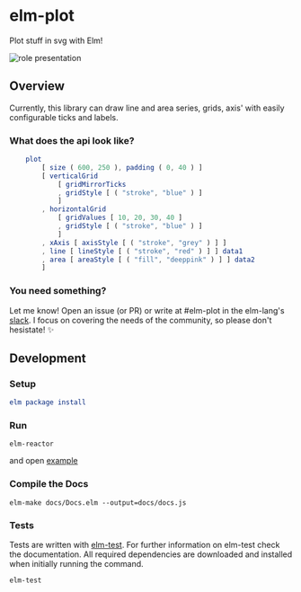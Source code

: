 # elm-plot

Plot stuff in svg with Elm!

![role presentation](https://github.com/terezka/elm-plot/blob/refact/config/example.png)

## Overview

Currently, this library can draw line and area series, grids, axis' with easily configurable ticks and labels.

### What does the api look like?

```elm
	plot
        [ size ( 600, 250 ), padding ( 0, 40 ) ]
        [ verticalGrid
            [ gridMirrorTicks
            , gridStyle [ ( "stroke", "blue" ) ]
            ]
        , horizontalGrid
            [ gridValues [ 10, 20, 30, 40 ]
            , gridStyle [ ( "stroke", "blue" ) ]
            ]
        , xAxis [ axisStyle [ ( "stroke", "grey" ) ] ]
        , line [ lineStyle [ ( "stroke", "red" ) ] ] data1
        , area [ areaStyle [ ( "fill", "deeppink" ) ] ] data2
        ]
```

### You need something?

Let me know! Open an issue (or PR) or write at #elm-plot in the elm-lang's [slack](http://elmlang.herokuapp.com). I focus on covering the needs of the community, so please don't hesistate! :sparkles:

## Development

### Setup

```elm
elm package install
```

### Run

```
elm-reactor
```

and open [example](http://localhost:8000/examples/PlotExample.elm)

### Compile the Docs

```
elm-make docs/Docs.elm --output=docs/docs.js
```

### Tests

Tests are written with [elm-test](https://github.com/elm-community/elm-test).
For further information on elm-test check the documentation.
All required dependencies are downloaded and installed when initially running the command.

```
elm-test
```

